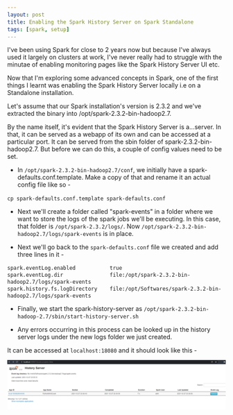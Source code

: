 ```yaml
---
layout: post
title: Enabling the Spark History Server on Spark Standalone
tags: [spark, setup]
---
```


I've been using Spark for close to 2 years now but because I've always used it largely on clusters at work, I've never really had to struggle with the minutae of enabling monitoring pages like the Spark History Server UI etc. 

Now that I'm exploring some advanced concepts in Spark, one of the first things I learnt was enabling the Spark History Server locally i.e on a Standalone installation. 

Let's assume that our Spark installation's version is 2.3.2 and we've extracted the binary into /opt/spark-2.3.2-bin-hadoop2.7.

By the name itself, it's evident that the Spark History Server is a...server. In that, it can be served as a webapp of its own and can be accessed at a particular port. It can be served from the sbin folder of spark-2.3.2-bin-hadoop2.7. But before we can do this, a couple of config values need to be set. 

- In `/opt/spark-2.3.2-bin-hadoop2.7/conf`, we initially have a spark-defaults.conf.template. Make a copy of that and rename it an actual config file like so - 

`cp spark-defaults.conf.template spark-defaults.conf`

- Next we'll create a folder called "spark-events" in a folder where we want to store the logs of the spark jobs we'll be executing. In this case, that folder is `/opt/spark-2.3.2/logs/`. Now `/opt/spark-2.3.2-bin-hadoop2.7/logs/spark-events` is in place. 

- Next we'll go back to the `spark-defaults.conf` file we created and add three lines in it -
```
spark.eventLog.enabled           true  
spark.eventLog.dir               file:/opt/spark-2.3.2-bin-hadoop2.7/logs/spark-events  
spark.history.fs.logDirectory    file:/opt/Softwares/spark-2.3.2-bin-hadoop2.7/logs/spark-events
```

- Finally, we start the spark-history-server as `/opt/spark-2.3.2-bin-hadoop-2.7/sbin/start-history-server.sh`

- Any errors occurring in this process can be looked up in the history server logs under the new logs folder we just created. 

It can be accessed at `localhost:18080` and it should look like this - 

![pyspark_hist](../img/tech/spark/history-server.png)

